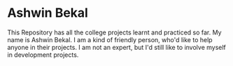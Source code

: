 # Ashwin Bekal
This Repository has all the college projects learnt and practiced so far.
My name is Ashwin Bekal. I am a kind of friendly person, who'd like to help anyone in their projects. I am not an expert, but I'd still like to involve myself in development projects.
